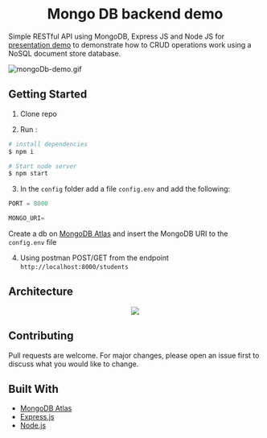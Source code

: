 <div align="center">
    <h1> Mongo DB backend demo </h1>
</div>

Simple RESTful API using MongoDB, Express JS and Node JS for [presentation demo](https://speakerdeck.com/nyashanziramasanga/nosql-document-stores) to demonstrate how to CRUD operations work using a NoSQL document store database.

![mongoDb-demo.gif](images/mongoDb-demo.gif)

## Getting Started

1. Clone repo

2. Run :

```bash
# install dependencies
$ npm i

# Start node server
$ npm start
```

3. In the `config` folder add a file `config.env` and add the following:

```javascript
PORT = 8000

MONGO_URI=
```

Create a db on [MongoDB Atlas](https://www.mongodb.com/cloud/atlas) and insert the MongoDB URI to the `config.env` file

4. Using postman POST/GET from the endpoint `http://localhost:8000/students`

## Architecture

<p align="center"> 
<img src="https://github.com/NyashaNziramasanga/mongodb-backend-app-demo/blob/master/images/demo-architecture.png">
</p>

## Contributing

Pull requests are welcome. For major changes, please open an issue first to discuss what you would like to change.

## Built With

- [MongoDB Atlas](https://www.mongodb.com/cloud/atlas/lp/try2?utm_source=google&utm_campaign=gs_apac_australia_search_brand_atlas_desktop&utm_term=mongodb%20atlas&utm_medium=cpc_paid_search&utm_ad=e&gclid=Cj0KCQjwncT1BRDhARIsAOQF9Lmu4IphD_Hb2cF6snFD1U0QegaKY1_vYdvSYD9Et9iE5puf7KsUa9oaAjGuEALw_wcB)
- [Express.js](https://expressjs.com/)
- [Node.js](https://nodejs.org/en/)
